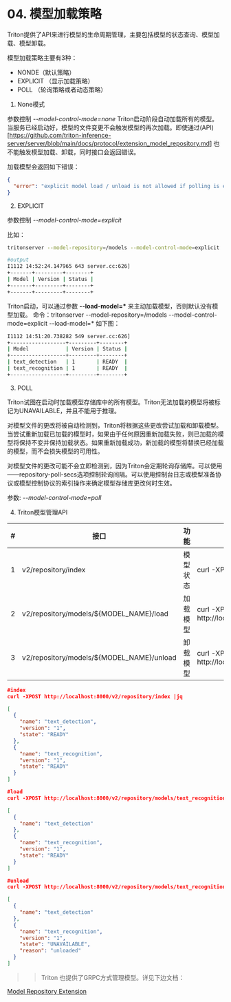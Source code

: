 # 04. 模型加载策略

Triton提供了API来进行模型的生命周期管理，主要包括模型的状态查询、模型加载、模型卸载。

模型加载策略主要有3种：
- NONDE（默认策略）
- EXPLICIT （显示加载策略）
- POLL （轮询策略或者动态策略）

1. None模式

参数控制 *--model-control-mode=none*
Triton启动阶段自动加载所有的模型。当服务已经启动好，模型的文件变更不会触发模型的再次加载。即使通过(API)[https://github.com/triton-inference-server/server/blob/main/docs/protocol/extension_model_repository.md] 也不能触发模型加载、卸载，同时接口会返回错误。

加载模型会返回如下错误：
```json
{
  "error": "explicit model load / unload is not allowed if polling is enabled"
}
```

2. EXPLICIT

参数控制 *--model-control-mode=explicit*

比如：
```bash
tritonserver --model-repository=/models --model-control-mode=explicit

#output
I1112 14:52:24.147965 643 server.cc:626] 
+-------+---------+--------+
| Model | Version | Status |
+-------+---------+--------+
+-------+---------+--------+
```

Triton启动，可以通过参数 **--load-model=\*** 来主动加载模型，否则默认没有模型加载。
命令：tritonserver --model-repository=/models --model-control-mode=explicit  --load-model=*
如下图：
```bash
I1112 14:51:20.738282 549 server.cc:626] 
+------------------+---------+--------+
| Model            | Version | Status |
+------------------+---------+--------+
| text_detection   | 1       | READY  |
| text_recognition | 1       | READY  |
+------------------+---------+--------+
```

3. POLL

Triton试图在启动时加载模型存储库中的所有模型。Triton无法加载的模型将被标记为UNAVAILABLE，并且不能用于推理。

对模型文件的更改将被自动检测到，Triton将根据这些更改尝试加载和卸载模型。当尝试重新加载已加载的模型时，如果由于任何原因重新加载失败，则已加载的模型将保持不变并保持加载状态。如果重新加载成功，新加载的模型将替换已经加载的模型，而不会损失模型的可用性。

对模型文件的更改可能不会立即检测到，因为Triton会定期轮询存储库。可以使用——repository-poll-secs选项控制轮询间隔。可以使用控制台日志或模型准备协议或模型控制协议的索引操作来确定模型存储库更改何时生效。

参数: *--model-control-mode=poll*

4. Triton模型管理API

| # | 接口 | 功能 | 示例 |
| --- | --- | --- | --- |
| 1 | v2/repository/index | 模型状态 | curl -XPOST http://localhost:8000/v2/repository/index | 
| 2 | v2/repository/models/${MODEL_NAME}/load | 加载模型 | curl -XPOST http://localhost:8000/v2/repository/models/text_recognition/load | 
| 3 | v2/repository/models/${MODEL_NAME}/unload | 卸载模型 | curl -XPOST http://localhost:8000/v2/repository/models/text_recognition/unload | 

```json
#index
curl -XPOST http://localhost:8000/v2/repository/index |jq 

[
  {
    "name": "text_detection",
    "version": "1",
    "state": "READY"
  },
  {
    "name": "text_recognition",
    "version": "1",
    "state": "READY"
  }
]

#load
curl -XPOST http://localhost:8000/v2/repository/models/text_recognition/load

[
  {
    "name": "text_detection"
  },
  {
    "name": "text_recognition",
    "version": "1",
    "state": "READY"
  }
]

#unload
curl -XPOST http://localhost:8000/v2/repository/models/text_recognition/unload

[
  {
    "name": "text_detection"
  },
  {
    "name": "text_recognition",
    "version": "1",
    "state": "UNAVAILABLE",
    "reason": "unloaded"
  }
]
```

>> Triton 也提供了GRPC方式管理模型。详见下边文档：

[Model Repository Extension](https://github.com/triton-inference-server/server/blob/main/docs/protocol/extension_model_repository.md)

<br><br>
<Vssue :title="$title" />
